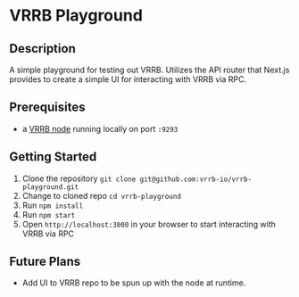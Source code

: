 # VRRB Playground

## Description
A simple playground for testing out VRRB. Utilizes the API router that Next.js provides to create a simple UI for interacting with VRRB via RPC.

## Prerequisites
* a [VRRB node](https://github.com/vrrb-io/vrrb) running locally on port `:9293`

## Getting Started
1. Clone the repository `git clone git@github.com:vrrb-io/vrrb-playground.git`
2. Change to cloned repo `cd vrrb-playground`
2. Run `npm install`
3. Run `npm start`
4. Open `http://localhost:3000` in your browser to start interacting with VRRB via RPC

## Future Plans
* Add UI to VRRB repo to be spun up with the node at runtime.